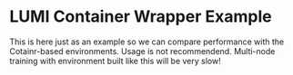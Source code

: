 # LUMI Container Wrapper Example

This is here just as an example so we can compare performance with the Cotainr-based environments. Usage is not recommendend. Multi-node training with environment built like this will be very slow!